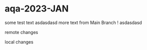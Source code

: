 # aqa-2023-JAN

some test text
asdasdasd
more text from Main Branch !
asdasdasd

remote changes

local changes